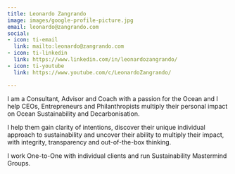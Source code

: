 ```yaml
---
title: Leonardo Zangrando
image: images/google-profile-picture.jpg
email: leonardo@zangrando.com
social:
- icon: ti-email
  link: mailto:leonardo@zangrando.com
- icon: ti-linkedin
  link: https://www.linkedin.com/in/leonardozangrando/
- icon: ti-youtube
  link: https://www.youtube.com/c/LeonardoZangrando/

---
```

I am a Consultant, Advisor and Coach with a passion for the Ocean and I help CEOs, Entrepreneurs and Philanthropists multiply their personal impact on Ocean Sustainability and Decarbonisation. 

I help them gain clarity of intentions, discover their unique individual approach to sustainability and uncover their ability to multiply their impact, with integrity, transparency and out-of-the-box thinking. 

I work One-to-One with individual clients and run Sustainability Mastermind Groups.